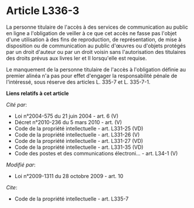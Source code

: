 # Article L336-3

La personne titulaire de l'accès à des services de communication au public en ligne a l'obligation de veiller à ce que cet
accès ne fasse pas l'objet d'une utilisation à des fins de reproduction, de représentation, de mise à disposition ou de
communication au public d'œuvres ou d'objets protégés par un droit d'auteur ou par un droit voisin sans l'autorisation des
titulaires des droits prévus aux livres Ier et II lorsqu'elle est requise. 

Le manquement de la personne titulaire de l'accès à l'obligation définie au premier alinéa n'a pas pour effet d'engager la
responsabilité pénale de l'intéressé, sous réserve des articles L. 335-7 et L. 335-7-1.

**Liens relatifs à cet article**

_Cité par_:

  - Loi n°2004-575 du 21 juin 2004 - art. 6 (V)
  - Décret n°2010-236 du 5 mars 2010 - art. (V)
  - Code de la propriété intellectuelle - art. L331-25 (VD)
  - Code de la propriété intellectuelle - art. L331-26 (V)
  - Code de la propriété intellectuelle - art. L331-27 (VD)
  - Code de la propriété intellectuelle - art. L331-35 (VD)
  - Code des postes et des communications électroni... - art. L34-1 (V)

_Modifié par_:

  - Loi n°2009-1311 du 28 octobre 2009 - art. 10

_Cite_:

  - Code de la propriété intellectuelle - art. L335-7
